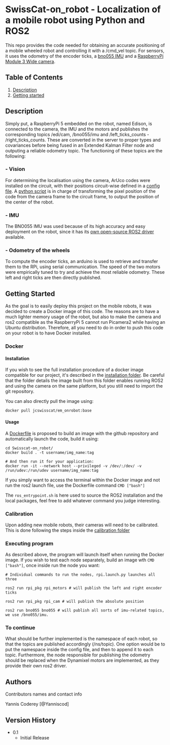 # SwissCat-on_robot - Localization of a mobile robot using Python and ROS2 

This repo provides the code needed for obtaining an accurate positioning of a mobile wheeled robot and controlling it with a /cmd_vel topic. For sensors, it uses the odometry of the encoder ticks, a [bno055 IMU](https://www.bosch-sensortec.com/products/smart-sensor-systems/bno055/) and a [RaspberryPi Module 3 Wide camera](https://www.pi-shop.ch/raspberry-pi-camera-3-wide).

## Table of Contents
1. [Description](#description)<br>
2. [Getting started](#getting-started)
## Description

Simply put, a RaspberryPi 5 embedded on the robot, named Edison, is connected to the camera, the IMU and the motors and publishes the corresponding topics /edi/cam, /bno055/imu and /left_ticks_counts - /right_ticks_counts. These are converted in the server to proper types and covariances before being fused in an Extended Kalman Filter node and outputing a reliable odometry topic. The functioning of these topics are the following:

### - Vision
For determining the localisation using the camera, ArUco codes were installed on the circuit, with their positions circuit-wise defined in a [config file](https://github.com/swisscatplus/SwissCat-on_robot/blob/main/src/rpi_pkg/config/cam.yaml). A [python script](https://github.com/swisscatplus/SwissCat-on_robot/blob/main/src/rpi_pkg/rpi_pkg/submodules/detect_aruco.py) is in charge of transforming the pixel position of the code from the camera frame to the circuit frame, to output the position of the center of the robot.

### - IMU
The BNO055 IMU was used because of its high accuracy and easy deployment on the robot, since it has its [own open-source ROS2 driver](https://github.com/flynneva/bno055/tree/45e1ff16936101711260c9fda63fbad99376ce3b) available.

### - Odometry of the wheels
To compute the encoder ticks, an arduino is used to retrieve and transfer them to the RPi, using serial communication. The speed of the two motors were empirically tuned to try and achieve the most reliable odometry. These left and right ticks are then directly published.

## Getting Started
As the goal is to easily deploy this project on the mobile robots, it was decided to create a Docker image of this code. The reasons are to have a much lighter memory usage of the robot, but also to make the camera and ros2 compatible as the RaspberryPi 5 cannot run Picamera2 while having an Ubuntu distribution. Therefore, all you need to do in order to push this code on your robot is to have Docker installed. 

### Docker

#### Installation
If you wish to see the full installation procedure of a docker image compatible for our project, it's described in the [installation folder](https://github.com/swisscatplus/SwissCat-on_robot/tree/configuration/installation_procedure). Be careful that the folder details the image built from this folder enables running ROS2 and using the camera on the same platform, but you still need to import the git repository. 

You can also directly pull the image using:
```
docker pull jcswisscat/em_onrobot:base
```
#### Usage
A [Dockerfile](https://github.com/swisscatplus/SwissCat-on_robot/edit/main/Dockerfile) is proposed to build an image with the github repository and automatically launch the code, build it using:
```
cd Swisscat-on_robot/
docker build . -t username/img_name:tag

# And then run it for your application:
docker run -it --network host --privileged -v /dev/:/dev/ -v /run/udev:/run/udev username/img_name:tag
```
If you simply want to access the terminal within the Docker image and not run the ros2 launch file, use the Dockerfile command
``
CMD ["bash"]
``

The `ros_entrypoint.sh` is here used to source the ROS2 installation and the local packages, feel free to add whatever command you judge interesting.

### Calibration
Upon adding new mobile robots, their cameras will need to be calibrated. This is done following the steps inside the [calibration folder]()

### Executing program
As described above, the program will launch itself when running the Docker image. If you wish to test each node separately, build an image wth `CMD ["bash"]`, once inside run the node you want:
```
# Individual commands to run the nodes, rpi.launch.py launches all three

ros2 run rpi_pkg rpi_motors # will publish the left and right encoder ticks

ros2 run rpi_pkg rpi_cam # will publish the absolute position

ros2 run bno055 bno055 # will publish all sorts of imu-related topics, we use /bno055/imu.
```

### To continue
What should be further implemented is the namespace of each robot, so that the topics are published accordingly (/ns/topic). One option would be to put the namespace inside the config file, and then to append it to each topic.
Furthermore, the node responsible for publishing the odometry should be replaced when the Dynamixel motors are implemented, as they provide their own ros2 driver.

## Authors

Contributors names and contact info

Yannis Coderey 
[@Yanniscod]

## Version History

* 0.1
    * Initial Release
